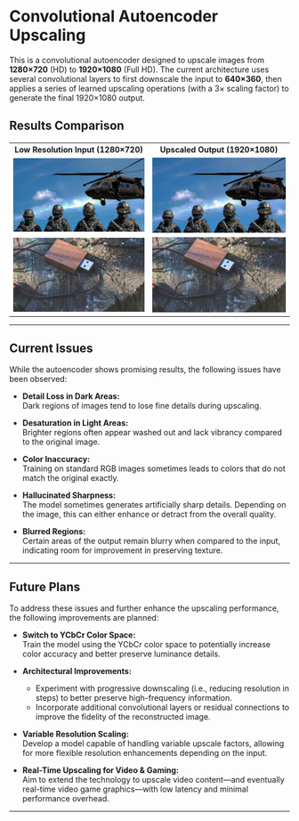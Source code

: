 # Convolutional Autoencoder Upscaling

This is a convolutional autoencoder designed to upscale images from **1280×720** (HD) to **1920×1080** (Full HD). The current architecture uses several convolutional layers to first downscale the input to **640×360**, then applies a series of learned upscaling operations (with a 3× scaling factor) to generate the final 1920×1080 output.

## Results Comparison

<table> 
  <tr> 
    <th style="text-align:center;">Low Resolution Input (1280×720)</th> 
    <th style="text-align:center;">Upscaled Output (1920×1080)</th> 
  </tr> 
  <tr> 
    <td style="text-align:center;">
      <img src="/images/comparisons_at_epoch/epoch_80_batch4_idx1/lowres.jpg" alt="Low Resolution Image" style="width:400px;">
    </td> 
    <td style="text-align:center;">
      <img src="/images/comparisons_at_epoch/epoch_80_batch4_idx1/upscaled.jpg" alt="Upscaled Image" style="width:400px;">
    </td> 
  </tr>
  <!-- Add another pair of images below -->
  <tr>
    <td style="text-align:center;">
      <img src="/images/comparisons_at_epoch/epoch_80_batch40_idx2/lowres.jpg" alt="Low Resolution Image" style="width:400px;">
    </td>
    <td style="text-align:center;">
      <img src="/images/comparisons_at_epoch/epoch_80_batch40_idx2/lowres.jpg" alt="Upscaled Image" style="width:400px;">
    </td>
  </tr>
</table>


---

## Current Issues

While the autoencoder shows promising results, the following issues have been observed:

- **Detail Loss in Dark Areas:**  
  Dark regions of images tend to lose fine details during upscaling.
  
- **Desaturation in Light Areas:**  
  Brighter regions often appear washed out and lack vibrancy compared to the original image.
  
- **Color Inaccuracy:**  
  Training on standard RGB images sometimes leads to colors that do not match the original exactly.
  
- **Hallucinated Sharpness:**  
  The model sometimes generates artificially sharp details. Depending on the image, this can either enhance or detract from the overall quality.
  
- **Blurred Regions:**  
  Certain areas of the output remain blurry when compared to the input, indicating room for improvement in preserving texture.

---

## Future Plans

To address these issues and further enhance the upscaling performance, the following improvements are planned:

- **Switch to YCbCr Color Space:**  
  Train the model using the YCbCr color space to potentially increase color accuracy and better preserve luminance details.
  
- **Architectural Improvements:**  
  - Experiment with progressive downscaling (i.e., reducing resolution in steps) to better preserve high-frequency information.  
  - Incorporate additional convolutional layers or residual connections to improve the fidelity of the reconstructed image.
  
- **Variable Resolution Scaling:**  
  Develop a model capable of handling variable upscale factors, allowing for more flexible resolution enhancements depending on the input.
  
- **Real-Time Upscaling for Video & Gaming:**  
  Aim to extend the technology to upscale video content—and eventually real-time video game graphics—with low latency and minimal performance overhead.

---

<!-- ![lowres img](/images/comparisons_at_epoch/epoch_80_batch4_idx1/lowres.jpg)

![upscaled img](/images/comparisons_at_epoch/epoch_80_batch4_idx1/upscaled.jpg) -->

<!-- 
# Current issues are:
    - dark spots in images lose detail
    - light spots get desaturated and look washed out as compared to the regular image
    - model is trained on RGB so colors are not true to the exact
    - sharpness is hallucinated (can be good or bad based on the image)
    - some places look blurry compared to original


# Future plans are:
    - train with YCbCr color to hopefully increase color accuracy
    - improve model architecture (downscale in steps or include more convolutions)
    - create a variable resolution scaling
    - upscale video and eventually video games in real time with low latency -->


